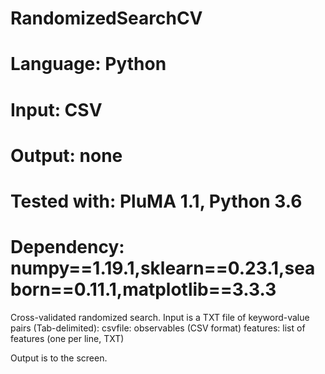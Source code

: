# RandomizedSearchCV
# Language: Python
# Input: CSV 
# Output: none
# Tested with: PluMA 1.1, Python 3.6
# Dependency: numpy==1.19.1,sklearn==0.23.1,seaborn==0.11.1,matplotlib==3.3.3

Cross-validated randomized search.
Input is a TXT file of keyword-value pairs (Tab-delimited):
csvfile: observables (CSV format)
features: list of features (one per line, TXT)

Output is to the screen.
